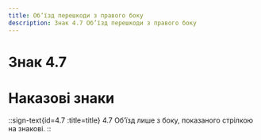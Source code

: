 ```yaml
---
title: Об’їзд перешкоди з правого боку
description: Знак 4.7 Об’їзд перешкоди з правого боку
---
```

# Знак 4.7
# Наказові знаки
::sign-text{id=4.7 :title=title}
4.7 Об’їзд лише з боку, показаного стрілкою на знакові.
::